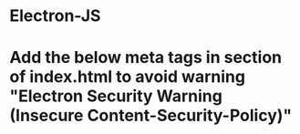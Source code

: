 # Electron-JS

# Add the below meta tags in <head> section of index.html to avoid warning "Electron Security Warning (Insecure Content-Security-Policy)"

  <meta http-equiv="Content-Security-Policy" content="default-src 'self'; script-src 'self'" />
  <meta http-equiv="X-Content-Security-Policy" content="default-src 'self'; script-src 'self'" />

